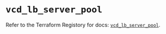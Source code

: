 # `vcd_lb_server_pool`

Refer to the Terraform Registory for docs: [`vcd_lb_server_pool`](https://registry.terraform.io/providers/vmware/vcd/3.10.0/docs/resources/lb_server_pool).

